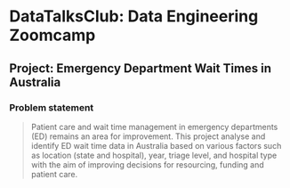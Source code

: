 # DataTalksClub: Data Engineering Zoomcamp
## Project: Emergency Department Wait Times in Australia
### Problem statement
> Patient care and wait time management in emergency departments (ED) remains an area for improvement. This project analyse and identify ED wait time data in Australia based on various factors such as location (state and hospital), year, triage level, and hospital type with the aim of improving decisions for resourcing, funding and patient care. 

